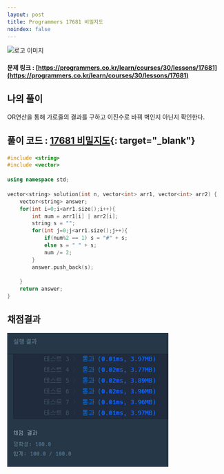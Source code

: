 ```yaml
---
layout: post
title: Programmers 17681 비밀지도
noindex: false
---
```

![로고 이미지](https://s3.ap-northeast-2.amazonaws.com/grepp-cloudfront/programmers_imgs/design/logo.jpg)

#### 문제 링크 : [https://programmers.co.kr/learn/courses/30/lessons/17681](https://programmers.co.kr/learn/courses/30/lessons/17681)


## 나의 풀이
OR연산을 통해 가로줄의 결과를 구하고 이진수로 바꿔 벽인지 아닌지 확인한다.


## 풀이 코드 : [17681 비밀지도](https://github.com/sun-pyo/algorithm/blob/main/programmers/17681.cpp){: target="_blank"}

```c++
#include <string>
#include <vector>

using namespace std;

vector<string> solution(int n, vector<int> arr1, vector<int> arr2) {
    vector<string> answer;
    for(int i=0;i<arr1.size();i++){
        int num = arr1[i] | arr2[i];
        string s = "";
        for(int j=0;j<arr1.size();j++){
            if(num%2 == 1) s = "#" + s;
            else s = " " + s;
            num /= 2;
        }
        answer.push_back(s);
        
    }
    return answer;
}
```


## 채점결과

![42586](\algorithm\img\programmers_17681.PNG)
